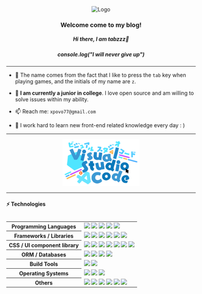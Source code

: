 

<p align="center">
 <img width="100px" src="https://github.githubassets.com/images/mona-loading-default.gif" align="center" alt="Logo" />
 <h3 align="center">Welcome come to my blog!</h3>
 <h5 align="center">Hi there, I am tabzzz👋</h5>
 <h5 align="center">console.log("I will never give up")</h5>
</p>

--- 

- 🔭 The name comes from the fact that I like to press the `tab` key when playing games, and the initials of my name are `z`.
  
- 🐾 **I am currently a junior in college**. I love open source and am willing to solve issues within my ability.

- 📫 Reach me: `xpovo77@gmail.com` 

- 🌱 I work hard to learn new front-end related knowledge every day : )

<!-- ⚡ 为人民服务 ⚡ -->

--- 

<p align="center">
<img src="https://raw.githubusercontent.com/Aikoyori/ProgrammingVTuberLogos/refs/heads/main/VSCode/VSCode.png" alt="123" style="zoom: 20%;" />
</p>

--- 

#### ⚡ Technologies
<div style="display: flex; justify-content: center;">
  <table style="width:100%" align="center">
  <tr>
      <th>Programming Languages</th>
      <td>
        <img src="https://img.shields.io/badge/-JavaScript-black?style=flat-square&logo=javascript" />
        <img src="https://img.shields.io/badge/-Nodejs-339933?style=flat-square&logo=Node.js&logoColor=white" />
        <img src="https://img.shields.io/badge/-TypeScript-007ACC?style=flat-square&logo=typescript&logoColor=white" />
        <img src="https://img.shields.io/badge/-Python-ffff47?style=flat-square&logo=python" />
        <img src="https://img.shields.io/badge/-C++-787CB5?style=flat-square&logo=c%2B%2B&logoColor=Crayola" />
    </td>
    </tr>
    <tr>
      <th>Frameworks / Libraries</th>
      <td>
        <img src="https://img.shields.io/badge/-Next.js-black?style=flat-square&logo=next.js&logoColor=Crayola" />
        <img src="https://img.shields.io/badge/-React.js-black?style=flat-square&logo=react&logoColor=Crayola" />
        <img src="https://img.shields.io/badge/Vue.js-339933??style=flat-square&logo=vue.js&logoColor=green"/>
        <img src="https://img.shields.io/badge/-Express.js-000000?style=flat-square&logo=express&logoColor=white" />
        <img src="https://img.shields.io/badge/-Hono-black?style=flat-square&logo=hono&logoColor=red" />
        <img src="https://img.shields.io/badge/-redux-violet?style=flat-square&logo=redux&logoColor=black" />
      </td>
    </tr>
    <tr>
      <th>CSS / UI component library</th>
      <td>
        <img src="https://img.shields.io/badge/-Tailwind-blue?style=flat-square&logo=tailwindcss&logoColor=Crayola" />
        <img src="https://img.shields.io/badge/-Less-black?style=flat-square&logo=less" />
        <img src="https://img.shields.io/badge/-Sass-pink?style=flat-square&logo=sass" />
        <img src="https://img.shields.io/badge/-shadcn/ui-000000?style=flat-square&logo=shadcnui&logoColor=white" />
        <img src="https://img.shields.io/badge/-Radix UI-gray?style=flat-square&logo=radixui&logoColor=black" />
        <img src="https://img.shields.io/badge/-DaisyUI-161618?style=flat-square&logo=daisyui" />
        <img src="https://img.shields.io/badge/-MUI-4DA2FF?style=flat-square&logo=mui" />
      </td>
    </tr>
    <tr>
      <th>ORM / Databases</th>
      <td>
        <img src="https://img.shields.io/badge/-MySQL-4479A1?style=flat-square&logo=mysql&logoColor=white" />
        <img src="https://img.shields.io/badge/PostgreSQL-316192.svg?&style=flat-square&logo=postgresql&logoColor=white" />
        <img src="https://img.shields.io/badge/SQLite-07405E?style=flat-square&logo=sqlite&logoColor=white" />
        <img src="https://img.shields.io/badge/-Prisma-black?style=flat-square&logo=prisma" />
      </td>
    </tr>
    <tr>
      <th>Build Tools</th>
      <td>
        <img src="https://img.shields.io/badge/-Webpack-2496ED?style=flat-square&logo=webpack&logoColor=white" />
        <!-- <img src="https://img.shields.io/badge/-Jenkins-DC382D?style=flat-square&logo=vite" /> -->
        <img src="https://img.shields.io/badge/-Vite-purple?style=flat-square&logo=vite" />
      </td>
    </tr>
    <tr>
      <th>Operating Systems</th>
      <td>
        <img src="https://img.shields.io/badge/Linux-FCC624?style=flat-square&logo=linux&logoColor=black" />
        <img src="https://img.shields.io/badge/Windows-0078D6?style=flat-square&logo=windows&logoColor=white" />
        <img src="https://img.shields.io/badge/mac%20os-000000.svg?&style=flat-square&logo=apple&logoColor=white" />
      </td>
    </tr>
    <tr>
      <th>Others</th>
      <td>
        <img src="https://img.shields.io/badge/-Selenium-black?style=flat-square&logo=selenium" />
        <img src="https://img.shields.io/badge/-Git-black?style=flat-square&logo=git" />
        <img src="https://img.shields.io/badge/nginx%20-%23009639.svg?&style=flat-square&logo=nginx&logoColor=white" />
        <img src="https://img.shields.io/badge/Docker-007ACC?&style=flat-square&logo=docker&logoColor=white" />
        <img src="https://img.shields.io/badge/-GitHub-181717?style=flat-square&logo=github" />
        <img src="https://img.shields.io/badge/-Uniapp-339933?style=flat-square" />
      </td>
    </tr>
  </table>
</div>

